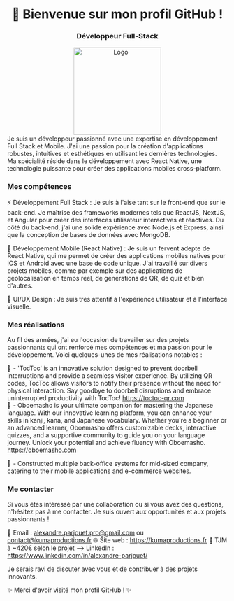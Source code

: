 <h1 align="center">👋 Bienvenue sur mon profil GitHub !</h1>
<h3 align="center">Développeur Full-Stack</h3>
<div align="center">
<img src="https://cdn.discordapp.com/attachments/438805092981014550/1116339860429619210/Illustration2.jpg" alt="Logo" width="200" height="200">
</div>
Je suis un développeur passionné avec une expertise en développement Full Stack et Mobile. J'ai une passion pour la création d'applications robustes, intuitives et esthétiques en utilisant les dernières technologies. 
Ma spécialité réside dans le développement avec React Native, une technologie puissante pour créer des applications mobiles cross-platform.

<h3>Mes compétences</h3>
⚡️ Développement Full Stack : Je suis à l'aise tant sur le front-end que sur le back-end. Je maîtrise des frameworks modernes tels que ReactJS, NextJS, et Angular pour créer des interfaces utilisateur interactives et réactives. Du côté du back-end, j'ai une solide expérience avec Node.js et Express, ainsi que la conception de bases de données avec MongoDB.

📱 Développement Mobile (React Native) : Je suis un fervent adepte de React Native, qui me permet de créer des applications mobiles natives pour iOS et Android avec une base de code unique. 
J'ai travaillé sur divers projets mobiles, comme par exemple sur des applications de géolocalisation en temps réel, de générations de QR, de quiz et bien d'autres.

🎨 UI/UX Design : Je suis très attentif à l'expérience utilisateur et à l'interface visuelle.

<h3>Mes réalisations</h3>

Au fil des années, j'ai eu l'occasion de travailler sur des projets passionnants qui ont renforcé mes compétences et ma passion pour le développement. Voici quelques-unes de mes réalisations notables :

🚀 - 'TocToc' is an innovative solution designed to prevent doorbell interruptions and provide a seamless visitor experience. 
By utilizing QR codes, TocToc allows visitors to notify their presence without the need for physical interaction. Say goodbye to doorbell disruptions and embrace uninterrupted productivity with TocToc! 
https://toctoc-qr.com
<br>
🌟 - Oboemasho is your ultimate companion for mastering the Japanese language. 
With our innovative learning platform, you can enhance your skills in kanji, kana, and Japanese vocabulary. Whether you're a beginner or an advanced learner, Oboemasho offers customizable decks, interactive quizzes, and a supportive community to guide you on your language journey. 
Unlock your potential and achieve fluency with Oboemasho.
https://oboemasho.com

🛒 - Constructed multiple back-office systems for mid-sized company, catering to their mobile applications and e-commerce websites.

<h3>Me contacter</h3>
Si vous êtes intéressé par une collaboration ou si vous avez des questions, n'hésitez pas à me contacter. Je suis ouvert aux opportunités et aux projets passionnants !

📧 Email : alexandre.parjouet.pro@gmail.com ou contact@kumaproductions.fr
🌐 Site web : https://kumaproductions.fr
💼 TJM à ~420€ selon le projet --> LinkedIn : https://www.linkedin.com/in/alexandre-parjouet/

Je serais ravi de discuter avec vous et de contribuer à des projets innovants.

✨ Merci d'avoir visité mon profil GitHub ! ✨
